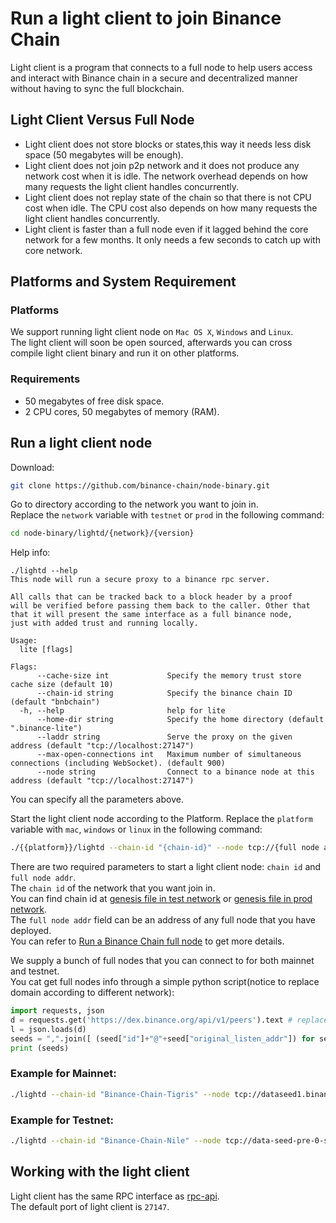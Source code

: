 # Run a light client to join Binance Chain

Light client is a program that connects to a full node to help users access and interact with Binance chain
in a secure and decentralized manner without having to sync the full blockchain.

## Light Client Versus Full Node

- Light client does not store blocks or states,this way it needs less disk space (50 megabytes will be enough).
- Light client does not join p2p network and it does not produce any network cost when it is idle. The network
overhead depends on how many requests the light client handles concurrently.
- Light client does not replay state of the chain so that there is not CPU cost when idle. The CPU cost also
depends on how many requests the light client handles concurrently.
- Light client is faster than a full node even if it lagged behind the core network for a few months. It only needs a few seconds
to catch up with core network.

## Platforms and System Requirement

### Platforms

We support running light client node on `Mac OS X`, `Windows` and `Linux`.<br/>
The light client will soon be open sourced, afterwards you can cross compile light client binary and run it on other platforms.

### Requirements
- 50 megabytes of free disk space.
- 2 CPU cores, 50 megabytes of memory (RAM).

## Run a light client node

Download:
```bash
git clone https://github.com/binance-chain/node-binary.git
```

Go to directory according to the network you want to join in.<br/>
Replace the `network` variable with `testnet` or `prod` in the following command:

```bash
cd node-binary/lightd/{network}/{version}
```

Help info:

```
./lightd --help
This node will run a secure proxy to a binance rpc server.

All calls that can be tracked back to a block header by a proof
will be verified before passing them back to the caller. Other that
that it will present the same interface as a full binance node,
just with added trust and running locally.

Usage:
  lite [flags]

Flags:
      --cache-size int             Specify the memory trust store cache size (default 10)
      --chain-id string            Specify the binance chain ID (default "bnbchain")
  -h, --help                       help for lite
      --home-dir string            Specify the home directory (default ".binance-lite")
      --laddr string               Serve the proxy on the given address (default "tcp://localhost:27147")
      --max-open-connections int   Maximum number of simultaneous connections (including WebSocket). (default 900)
      --node string                Connect to a binance node at this address (default "tcp://localhost:27147")
```

You can specify all the parameters above.

Start the light client node according to the Platform. Replace the `platform` variable with `mac`, `windows` or `linux` in the following command:

```bash
./{{platform}}/lightd --chain-id "{chain-id}" --node tcp://{full node addr}:80 > node.log  &
```

There are two required parameters to start a light client node: `chain id` and `full node addr`.<br/>
The `chain id` of the network that you want join in.<br/>
You can find chain id at [genesis file in test network](https://github.com/binance-chain/node-binary/blob/master/fullnode/testnet/0.5.8/config/genesis.json)
or [genesis file in prod network](https://github.com/binance-chain/node-binary/blob/master/fullnode/prod/0.5.8/config/genesis.json).<br/>
The `full node addr` field can be an address of any full node that you have deployed.<br/>
You can refer to [Run a Binance Chain full node](fullnode.md) to get more details.<br/>

We supply a bunch of full nodes that you can connect to for both mainnet and testnet.<br/>
You cat get full nodes info through a simple python script(notice to replace domain according to different network):<br/>

```python
import requests, json
d = requests.get('https://dex.binance.org/api/v1/peers').text # replace dex.binance.org with testnet-dex.binance.org for testnet
l = json.loads(d)
seeds = ",".join([ (seed["id"]+"@"+seed["original_listen_addr"]) for seed in l if seed["accelerated"] == False])
print (seeds)
```

### Example for Mainnet:
```bash
./lightd --chain-id "Binance-Chain-Tigris" --node tcp://dataseed1.binance.org:80 > node.log  &
```

### Example for Testnet:
```bash
./lightd --chain-id "Binance-Chain-Nile" --node tcp://data-seed-pre-0-s1.binance.org:80 > node.log  &
```


## Working with the light client

Light client has the same RPC interface as [rpc-api](api-reference/node-rpc.md).<br/>
The default port of light client is `27147`.
